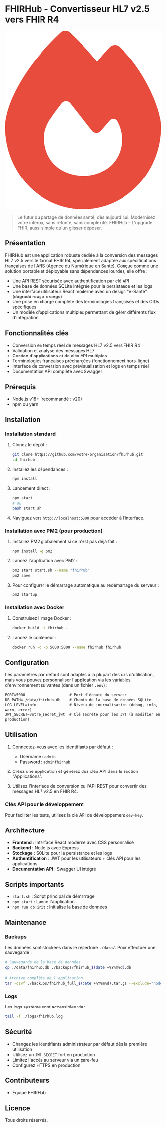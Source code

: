 # FHIRHub - Convertisseur HL7 v2.5 vers FHIR R4

![Logo FHIRHub](./public/img/flame-icon.svg)

> Le futur du partage de données santé, dès aujourd'hui. Modernisez votre interop, sans refonte, sans complexité. FHIRHub – L'upgrade FHIR, aussi simple qu'un glisser-déposer.

## Présentation

FHIRHub est une application robuste dédiée à la conversion des messages HL7 v2.5 vers le format FHIR R4, spécialement adaptée aux spécifications françaises de l'ANS (Agence du Numérique en Santé). Conçue comme une solution portable et déployable sans dépendances lourdes, elle offre :

- Une API REST sécurisée avec authentification par clé API
- Une base de données SQLite intégrée pour la persistance et les logs
- Une interface utilisateur React moderne avec un design "e-Santé" (dégradé rouge-orange)
- Une prise en charge complète des terminologies françaises et des OIDs spécifiques
- Un modèle d'applications multiples permettant de gérer différents flux d'intégration

## Fonctionnalités clés

- Conversion en temps réel de messages HL7 v2.5 vers FHIR R4
- Validation et analyse des messages HL7
- Gestion d'applications et de clés API multiples
- Terminologies françaises préchargées (fonctionnement hors-ligne)
- Interface de conversion avec prévisualisation et logs en temps réel
- Documentation API complète avec Swagger

## Prérequis

- Node.js v18+ (recommandé : v20)
- npm ou yarn

## Installation

### Installation standard

1. Clonez le dépôt :
   ```bash
   git clone https://github.com/votre-organisation/fhirhub.git
   cd fhirhub
   ```

2. Installez les dépendances :
   ```bash
   npm install
   ```

3. Lancement direct :
   ```bash
   npm start
   # ou
   bash start.sh
   ```

4. Naviguez vers `http://localhost:5000` pour accéder à l'interface.

### Installation avec PM2 (pour production)

1. Installez PM2 globalement si ce n'est pas déjà fait :
   ```bash
   npm install -g pm2
   ```

2. Lancez l'application avec PM2 :
   ```bash
   pm2 start start.sh --name "fhirhub"
   pm2 save
   ```

3. Pour configurer le démarrage automatique au redémarrage du serveur :
   ```bash
   pm2 startup
   ```

### Installation avec Docker

1. Construisez l'image Docker :
   ```bash
   docker build -t fhirhub .
   ```

2. Lancez le conteneur :
   ```bash
   docker run -d -p 5000:5000 --name fhirhub fhirhub
   ```

## Configuration

Les paramètres par défaut sont adaptés à la plupart des cas d'utilisation, mais vous pouvez personnaliser l'application via les variables d'environnement suivantes (dans un fichier `.env`) :

```
PORT=5000                    # Port d'écoute du serveur
DB_PATH=./data/fhirhub.db    # Chemin de la base de données SQLite
LOG_LEVEL=info               # Niveau de journalisation (debug, info, warn, error)
JWT_SECRET=votre_secret_jwt  # Clé secrète pour les JWT (à modifier en production)
```

## Utilisation

1. Connectez-vous avec les identifiants par défaut :
   - Username : `admin`
   - Password : `adminfhirhub`

2. Créez une application et générez des clés API dans la section "Applications".

3. Utilisez l'interface de conversion ou l'API REST pour convertir des messages HL7 v2.5 en FHIR R4.

### Clés API pour le développement

Pour faciliter les tests, utilisez la clé API de développement `dev-key`.

## Architecture

- **Frontend** : Interface React moderne avec CSS personnalisé
- **Backend** : Node.js avec Express
- **Stockage** : SQLite pour la persistance et les logs
- **Authentification** : JWT pour les utilisateurs + clés API pour les applications
- **Documentation API** : Swagger UI intégré

## Scripts importants

- `start.sh` : Script principal de démarrage
- `npm start` : Lance l'application
- `npm run db:init` : Initialise la base de données

## Maintenance

### Backups

Les données sont stockées dans le répertoire `./data/`. Pour effectuer une sauvegarde :

```bash
# Sauvegarde de la base de données
cp ./data/fhirhub.db ./backups/fhirhub_$(date +%Y%m%d).db

# Archive complète de l'application
tar -czvf ./backups/fhirhub_full_$(date +%Y%m%d).tar.gz --exclude="node_modules" ./
```

### Logs

Les logs système sont accessibles via :

```bash
tail -f ./logs/fhirhub.log
```

## Sécurité

- Changez les identifiants administrateur par défaut dès la première utilisation
- Utilisez un `JWT_SECRET` fort en production
- Limitez l'accès au serveur via un pare-feu
- Configurez HTTPS en production

## Contributeurs

- Équipe FHIRHub

## Licence

Tous droits réservés.